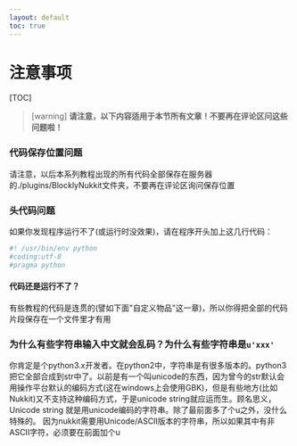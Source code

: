 ```yaml
---
layout: default
toc: true
---
```

# 注意事项
[TOC]
>[warning] **请注意，以下内容适用于本节所有文章！不要再在评论区问这些问题啦！**
### 代码保存位置问题
请注意，以后本系列教程出现的所有代码全部保存在服务器的./plugins/BlocklyNukkit文件夹，不要再在评论区询问保存位置
### 头代码问题
如果你发现程序运行不了(或运行时没效果)，请在程序开头加上这几行代码：
```python
#! /usr/bin/env python
#coding:utf-8
#pragma python
```
#### 代码还是运行不了？
有些教程的代码是连贯的(譬如下面"自定义物品"这一章)，所以你得把全部的代码片段保存在一个文件里才有用
### 为什么有些字符串输入中文就会乱码？为什么有些字符串是`u'xxx'`
你肯定是个python3.x开发者。在python2中，字符串是有很多版本的。python3把它全部合成到str中了。以前是有一个叫unicode的东西，因为曾今的str默认会用操作平台默认的编码方式(这在windows上会使用GBK)，但是有些地方(比如Nukkit)又不支持这种编码方式，于是unicode string就应运而生。顾名思义，Unicode string 就是用unicode编码的字符串。除了最前面多了个u之外，没什么特殊的。
因为nukkit需要用Unicode/ASCII版本的字符串，所以如果其中有非ASCII字符，必须要在前面加个u